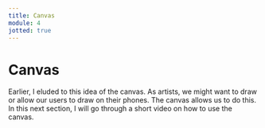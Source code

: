 ```yaml
---
title: Canvas
module: 4
jotted: true
---
```


# Canvas

Earlier, I eluded to this idea of the canvas.  As artists, we might want to draw or allow our users to draw on their phones.  The canvas allows us to do this.  In this next section, I will go through a short video on how to use the canvas.

<!-- insert video here -->
